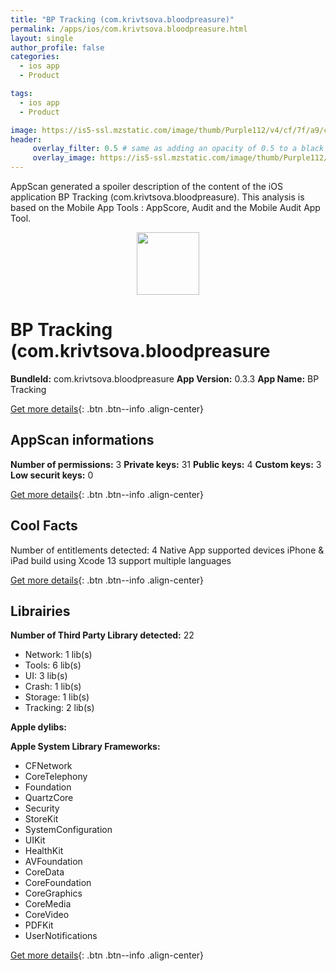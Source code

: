 ```yaml
---
title: "BP Tracking (com.krivtsova.bloodpreasure)"
permalink: /apps/ios/com.krivtsova.bloodpreasure.html
layout: single
author_profile: false
categories: 
  - ios app 
  - Product 

tags: 
  - ios app 
  - Product 

image: https://is5-ssl.mzstatic.com/image/thumb/Purple112/v4/cf/7f/a9/cf7fa9ce-ee4e-7eac-c48f-7b2d3655e5dd/AppIcon-1x_U007emarketing-0-7-0-85-220.png/512x512bb.jpg
header: 
     overlay_filter: 0.5 # same as adding an opacity of 0.5 to a black background
     overlay_image: https://is5-ssl.mzstatic.com/image/thumb/Purple112/v4/cf/7f/a9/cf7fa9ce-ee4e-7eac-c48f-7b2d3655e5dd/AppIcon-1x_U007emarketing-0-7-0-85-220.png/512x512bb.jpg
---
```

AppScan generated a spoiler description of the content of the iOS application BP Tracking (com.krivtsova.bloodpreasure). This analysis is based on the Mobile App Tools : AppScore, Audit and the Mobile Audit App Tool.

  
  
<div style="text-align: center;"><img src="https://is5-ssl.mzstatic.com/image/thumb/Purple112/v4/cf/7f/a9/cf7fa9ce-ee4e-7eac-c48f-7b2d3655e5dd/AppIcon-1x_U007emarketing-0-7-0-85-220.png/512x512bb.jpg" width="100" height="100"></div>  
  
# BP Tracking (com.krivtsova.bloodpreasure

**BundleId:** com.krivtsova.bloodpreasure
**App Version:** 0.3.3
**App Name:** BP Tracking


[Get more details](/pricing.html){: .btn .btn--info .align-center}  
  
## AppScan informations 

**Number of permissions:** 3
**Private keys:** 31
**Public keys:** 4
**Custom keys:** 3
**Low securit keys:** 0
  
[Get more details](/pricing.html){: .btn .btn--info .align-center}

## Cool Facts

Number of entitlements detected: 4
Native App
supported devices iPhone & iPad
build using Xcode 13
support multiple languages
  
[Get more details](/pricing.html){: .btn .btn--info .align-center}

## Librairies 
**Number of Third Party Library detected:** 22
- Network: 1 lib(s)
- Tools: 6 lib(s)
- UI: 3 lib(s)
- Crash: 1 lib(s)
- Storage: 1 lib(s)
- Tracking: 2 lib(s)

**Apple dylibs:**


**Apple System Library Frameworks:**
- CFNetwork
- CoreTelephony
- Foundation
- QuartzCore
- Security
- StoreKit
- SystemConfiguration
- UIKit
- HealthKit
- AVFoundation
- CoreData
- CoreFoundation
- CoreGraphics
- CoreMedia
- CoreVideo
- PDFKit
- UserNotifications


  
[Get more details](/pricing.html){: .btn .btn--info .align-center}


